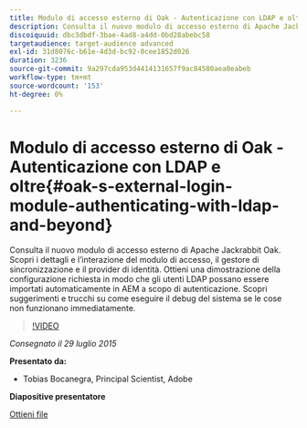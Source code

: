 ```yaml
---
title: Modulo di accesso esterno di Oak - Autenticazione con LDAP e oltre
description: Consulta il nuovo modulo di accesso esterno di Apache Jackrabbit Oak. Scopri i dettagli e l’interazione del modulo di accesso, il gestore di sincronizzazione e il provider di identità. Ottieni una dimostrazione della configurazione richiesta in modo che gli utenti LDAP possano essere importati automaticamente in AEM a scopo di autenticazione. Scopri suggerimenti e trucchi su come eseguire il debug del sistema se le cose non funzionano immediatamente.
discoiquuid: dbc3dbdf-3bae-4ad8-a4dd-0bd28abebc58
targetaudience: target-audience advanced
exl-id: 31d8076c-b61e-4d3d-bc92-0cee1852d026
duration: 3236
source-git-commit: 9a297cda953d4414131657f9ac84580aea0eabeb
workflow-type: tm+mt
source-wordcount: '153'
ht-degree: 0%

---
```


# Modulo di accesso esterno di Oak - Autenticazione con LDAP e oltre{#oak-s-external-login-module-authenticating-with-ldap-and-beyond}

Consulta il nuovo modulo di accesso esterno di Apache Jackrabbit Oak. Scopri i dettagli e l’interazione del modulo di accesso, il gestore di sincronizzazione e il provider di identità. Ottieni una dimostrazione della configurazione richiesta in modo che gli utenti LDAP possano essere importati automaticamente in AEM a scopo di autenticazione. Scopri suggerimenti e trucchi su come eseguire il debug del sistema se le cose non funzionano immediatamente.

>[!VIDEO](https://video.tv.adobe.com/v/19382/?quality=9)

*Consegnato il 29 luglio 2015*

**Presentato da:**

* Tobias Bocanegra, Principal Scientist, Adobe

**Diapositive presentatore**

[Ottieni file](assets/oak-ldap-cqgems.pdf)
<!--
[Get back to the Overview](https://helpx.adobe.com/experience-manager/kt/eseminars/gems/aem-index.html)
-->
